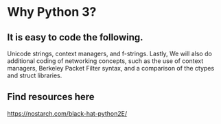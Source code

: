 # Why Python 3?
## It is easy to code the following.
Unicode strings, context managers, and f-strings. Lastly, 
We will also do additional coding of networking concepts,
such as the use of context managers, Berkeley Packet Filter syntax, and a comparison of the ctypes and struct libraries.

## Find resources here
https://nostarch.com/black-hat-python2E/